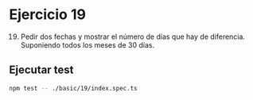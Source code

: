 # Ejercicio 19

19. Pedir dos fechas y mostrar el número de días que hay de diferencia. Suponiendo todos los meses de 30 días. 

## Ejecutar test

```bash
npm test -- ./basic/19/index.spec.ts
```
